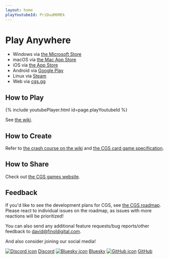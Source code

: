 ```yaml
---
layout: home
playYoutubeId: PriDuaM6MEk
---
```


# Play Anywhere
- Windows via [the Microsoft Store](https://apps.microsoft.com/detail/9n96n5s4w3j0)
- macOS via [the Mac App Store](https://apps.apple.com/us/app/card-game-simulator/id1398206553?ls=1&mt=12)
- iOS via [the App Store](https://apps.apple.com/us/app/card-game-simulator/id1392877362?ls=1)
- Android via [Google Play](https://play.google.com/store/apps/details?id=com.finoldigital.cardgamesim)
- Linux via [Steam](https://store.steampowered.com/app/1742850/Card_Game_Simulator/)
- Web via [cgs.gg](https://cgs.gg/)

## How to Play

{% include youtubePlayer.html id=page.playYoutubeId %}

See [the wiki](https://github.com/finol-digital/Card-Game-Simulator/wiki).

## How to Create

Refer to [the crash course on the wiki](https://github.com/finol-digital/Card-Game-Simulator/wiki/Crash-Course-into-Game-Development-with-CGS) and [the CGS card game specification](https://github.com/finol-digital/FinolDigital.Cgs.Json).

## How to Share

Check out [the CGS games website](https://cgs.games).

## Feedback

If you'd like to see the development plans for CGS, see [the CGS roadmap](https://github.com/orgs/finol-digital/projects/1/views/1). 
Please react to individual issues on the roadmap, as issues with more reactions will be prioritized!

You can also send any additional feature requests/bug reports/other feedback to <david@finoldigital.com>.

And also consider joining our social media!

[![Discord icon][1.1]][1] [Discord](https://www.cardgamesimulator.com/discord) 
[![Bluesky icon][2.1]][2] [Bluesky](https://www.cardgamesimulator.com/bluesky) 
[![GitHub icon][3.1]][3] [GitHub](https://www.cardgamesimulator.com/github) 

[1.1]: /assets/img/Discord.png (discord icon with padding)
[2.1]: /assets/img/Bluesky.png (bluesky icon with padding)
[3.1]: /assets/img/GitHub.png (github icon with padding)

[1]: https://www.cardgamesimulator.com/discord
[2]: https://www.cardgamesimulator.com/bluesky
[3]: https://www.cardgamesimulator.com/github

